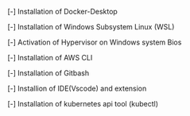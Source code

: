 [-] Installation of Docker-Desktop

[-] Installation of Windows Subsystem Linux (WSL)

[-] Activation of Hypervisor on Windows system Bios

[-] Installation of AWS CLI

[-] Installation of Gitbash

[-] Installion of IDE(Vscode) and extension

[-] Installation of kubernetes api tool (kubectl)
